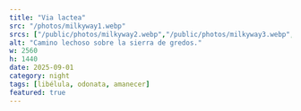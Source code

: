 ```yaml
---
title: "Via lactea"
src: "/photos/milkyway1.webp"
srcs: ["/public/photos/milkyway2.webp","/public/photos/milkyway3.webp","/public/photos/milyway4.webp"]
alt: "Camino lechoso sobre la sierra de gredos."
w: 2560
h: 1440
date: 2025-09-01
category: night
tags: [libélula, odonata, amanecer]
featured: true
---
```

